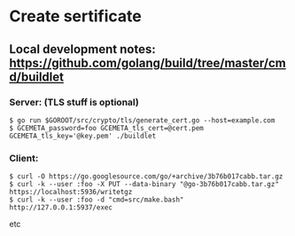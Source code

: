 # Create sertificate

Local development notes:
https://github.com/golang/build/tree/master/cmd/buildlet
---

### Server:  (TLS stuff is optional)
```
$ go run $GOROOT/src/crypto/tls/generate_cert.go --host=example.com
$ GCEMETA_password=foo GCEMETA_tls_cert=@cert.pem GCEMETA_tls_key='@key.pem' ./buildlet
```

### Client:
```
$ curl -O https://go.googlesource.com/go/+archive/3b76b017cabb.tar.gz
$ curl -k --user :foo -X PUT --data-binary "@go-3b76b017cabb.tar.gz" https://localhost:5936/writetgz
$ curl -k --user :foo -d "cmd=src/make.bash" http://127.0.0.1:5937/exec
```

etc
